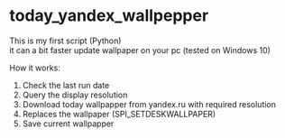# today_yandex_wallpepper
This is my first script (Python)  
  it can a bit faster update wallpaper on your pc (tested on Windows 10)
  
How it works: 
 1. Check the last run date
 2. Query the display resolution
 3. Download today wallpapper from yandex.ru with required resolution
 4. Replaces the wallpaper  (SPI_SETDESKWALLPAPER)
 5. Save current wallpapper
